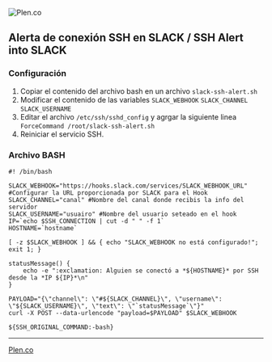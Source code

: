 ![Plen.co](https://plen.co/assets/images/logo.png)

## Alerta de conexión SSH en SLACK / SSH Alert into SLACK

### Configuración
1. Copiar el contenido del archivo bash en un archivo `slack-ssh-alert.sh`
2. Modificar el contenido de las variables `SLACK_WEBHOOK` `SLACK_CHANNEL` `SLACK_USERNAME`
3. Editar el archivo `/etc/ssh/sshd_config` y agrgar la siguiente linea `ForceCommand /root/slack-ssh-alert.sh`
4. Reiniciar el servicio SSH.

### Archivo BASH
```
#! /bin/bash

SLACK_WEBHOOK="https://hooks.slack.com/services/SLACK_WEBHOOK_URL" #Configurar la URL proporcionada por SLACK para el Hook
SLACK_CHANNEL="canal" #Nombre del canal donde recibis la info del servidor
SLACK_USERNAME="usuairo" #Nombre del usuario seteado en el hook
IP=`echo $SSH_CONNECTION | cut -d " " -f 1`
HOSTNAME=`hostname`

[ -z $SLACK_WEBHOOK ] && { echo "SLACK_WEBHOOK no está configurado!"; exit 1; }

statusMessage() {
    echo -e ":exclamation: Alguien se conectó a *${HOSTNAME}* por SSH desde la *IP ${IP}*\n"
}

PAYLOAD="{\"channel\": \"#${SLACK_CHANNEL}\", \"username\": \"${SLACK_USERNAME}\", \"text\": \"`statusMessage`\"}"
curl -X POST --data-urlencode "payload=$PAYLOAD" $SLACK_WEBHOOK

${SSH_ORIGINAL_COMMAND:-bash}
```
***
[Plen.co](https://plen.co)
